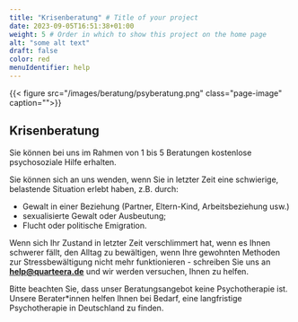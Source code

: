```yaml
---
title: "Krisenberatung" # Title of your project
date: 2023-09-05T16:51:38+01:00
weight: 5 # Order in which to show this project on the home page
alt: "some alt text"
draft: false
color: red
menuIdentifier: help
---
```


{{< figure src="/images/beratung/psyberatung.png" class="page-image" caption="">}}

## Krisenberatung

Sie können bei uns im Rahmen von 1 bis 5 Beratungen kostenlose psychosoziale Hilfe erhalten.

Sie können sich an uns wenden, wenn Sie in letzter Zeit eine schwierige, belastende Situation erlebt haben, z.B. durch:
* Gewalt in einer Beziehung (Partner, Eltern-Kind, Arbeitsbeziehung usw.)
* sexualisierte Gewalt oder Ausbeutung;
* Flucht oder politische Emigration.

Wenn sich Ihr Zustand in letzter Zeit verschlimmert hat, wenn es Ihnen schwerer fällt, den Alltag zu bewältigen, wenn Ihre gewohnten Methoden zur Stressbewältigung nicht mehr funktionieren - schreiben Sie uns an **help@quarteera.de** und wir werden versuchen, Ihnen zu helfen.

Bitte beachten Sie, dass unser Beratungsangebot keine Psychotherapie ist. Unsere Berater\*innen helfen Ihnen bei Bedarf, eine langfristige Psychotherapie in Deutschland zu finden.

